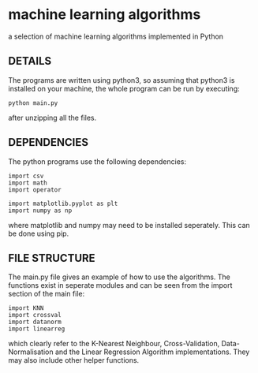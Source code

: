 # machine learning algorithms
a selection of machine learning algorithms implemented in Python

DETAILS
---

The programs are written using python3, so assuming that python3 is installed on your machine, the whole program can be run by executing:

    python main.py

after unzipping all the files.

DEPENDENCIES
---

The python programs use the following dependencies:

    import csv
    import math
    import operator

    import matplotlib.pyplot as plt
    import numpy as np

where matplotlib and numpy may need to be installed seperately. This can be done using pip.

FILE STRUCTURE
---

The main.py file gives an example of how to use the algorithms. The functions exist in seperate modules and can be seen from the import section of the main file:

    import KNN
    import crossval
    import datanorm
    import linearreg

which clearly refer to the K-Nearest Neighbour, Cross-Validation, Data-Normalisation and the Linear Regression Algorithm implementations. They may also include other helper functions.
